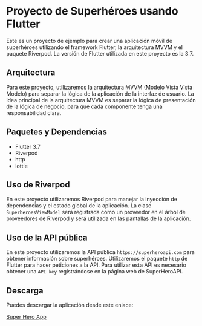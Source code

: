 # Proyecto de Superhéroes usando Flutter

Este es un proyecto de ejemplo para crear una aplicación móvil de superhéroes utilizando el framework Flutter, la arquitectura MVVM y el paquete Riverpod. La versión de Flutter utilizada en este proyecto es la 3.7.

## Arquitectura

Para este proyecto, utilizaremos la arquitectura MVVM (Modelo Vista Vista Modelo) para separar la lógica de la aplicación de la interfaz de usuario. La idea principal de la arquitectura MVVM es separar la lógica de presentación de la lógica de negocio, para que cada componente tenga una responsabilidad clara.

## Paquetes y Dependencias

- Flutter 3.7
- Riverpod
- http
- lottie

## Uso de Riverpod

En este proyecto utilizaremos Riverpod para manejar la inyección de dependencias y el estado global de la aplicación. La clase `SuperheroesViewModel` será registrada como un proveedor en el árbol de proveedores de Riverpod y será utilizada en las pantallas de la aplicación.

## Uso de la API pública

En este proyecto utilizaremos la API pública `https://superheroapi.com` para obtener información sobre superhéroes. Utilizaremos el paquete `http` de Flutter para hacer peticiones a la API. Para utilizar esta API es necesario obtener una `API key` registrándose en la página web de SuperHeroAPI.

## Descarga

Puedes descargar la aplicación desde este enlace:

[Super Hero App](https://drive.google.com/file/d/1n9iETSwMnnACnq9cmk_sLXAurrZqZsUo/view?usp=sharing)